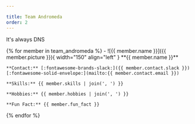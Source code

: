 ```yaml
---

title: Team Andromeda
order: 2
---
```


It's always DNS

<div class="grid cards" markdown>
{% for member in team_andromeda %}
-   ![{{ member.name }}]({{ member.picture }}){ width="150" align="left" }
    **{{ member.name }}**

    **Contact:** [:fontawesome-brands-slack:]({{ member.contact.slack }}) [:fontawesome-solid-envelope:](mailto:{{ member.contact.email }})

    **Skills:** {{ member.skills | join(', ') }}

    **Hobbies:** {{ member.hobbies | join(', ') }}

    **Fun Fact:** {{ member.fun_fact }}
{% endfor %}
</div>